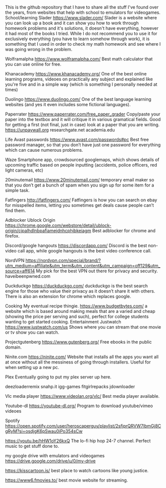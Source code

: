 This is the github repository that I have to share all the stuff I've found over the years, from websites that help with school to emulators for videogames.  
School/learning
Slader https://www.slader.com/  Slader is a website where you can look up a book and it can show you how to work through homework problems and it's solutions, it doesn't have everything, however it had most of the books I tried.  While I do not recommend you to use it for exclusively everything (you have to learn somehow through work), it is something that I used in order to check my math homework and see where I was going wrong in the problem.

Wolframalpha https://www.wolframalpha.com/  Best math calculator that you can use online for free.

Khanacademy https://www.khanacademy.org/ One of the best online learning programs, videoes on practically any subject and explained like you're five and in a simple way (which is something I personally needed at times)

Duolingo https://www.duolingo.com/ One of the best language learning websites (and yes it even includes some fictional languages).

Paperrater https://www.paperrater.com/free_paper_grader Copy/paste your paper into the textbox and it will critique it in various gramatical fields.  Good for getting a first (not final, just in case) look at a paper that you are writing.
https://unpaywall.org
researchgate.net
academia.edu

Life
Avast passwords https://www.avast.com/passwords#pc Best free password manager, so that you don’t have just one password for everything which can cause numerous problems.

Waze Smartphone app, crowdsourced googlemaps, which shows details of upcoming traffic based on people inputting (accidents, police officers, red light cameras, etc)

20minutemail https://www.20minutemail.com/ temporary email maker so that you don’t get a bunch of spam when you sign up for some item for a simple task.

Fatfingers http://fatfingers.com/ Fatfingers is how you can search on ebay for misspelled items, letting you sometimes get deals cause people can’t find them.

Adblocker Ublock Origin https://chrome.google.com/webstore/detail/ublock-origin/cjpalhdlnbpafiamejdnhcphjbkeiagm Best adblocker for chrome and firefox.

Discord/google hangouts https://discordapp.com/ Discord is the best non-video call app, while google hangouts is the best video conference call.

NordVPN https://nordvpn.com/special/brand/?utm_medium=affiliate&utm_term&utm_content&utm_campaign=off129&utm_source=aff614 My pick for the best VPN out there for privacy and security.  
haveibeenpwned.com

Duckduckgo https://duckduckgo.com/ duckduckgo is the best search engine for those who value their privacy as it doesn’t share it with others.  There is also an extension for chrome which replaces google.

Cooking
My eventual recipe thingie.
https://www.budgetbytes.com/ a website which is based around making meals that are a varied and cheap (showing the price per serving and such), perfect for college students wanting to get started cooking.
Entertainment
Justwatch https://www.justwatch.com/us Shows where you can stream that one movie or tv show you can watch.

Projectgutenberg https://www.gutenberg.org/ Free ebooks in the public domain.

Ninite.com https://ninite.com/ Website that installs all the apps you want all at once without all the messiness of going through installers.  Useful for when setting up a new pc.

Plex Eventually going to put my plex server up here.

deezloaderremix
snahp.it
igg-games
fitgirlrepacks
jdownloader

Vlc media player https://www.videolan.org/vlc/ Best media player available.

Youtube-dl https://youtube-dl.org/ Program to download youtube/vimeo videoes


Spotify  https://open.spotify.com/user/heroscaperguy/playlist/2sfjprQRVW7IbmGj8CgRyM?si=osdjgK6pSwau0iPo354sCw


https://youtu.be/hHW1oY26kxQ The lo-fi hip hop 24-7 channel.  Perfect music to get stuff done to.

my google drive with emulators and videogames
https://drive.google.com/drive/u/0/my-drive

https://kisscartoon.is/ best place to watch cartoons like young justice.  

https://www6.fmovies.to/ best movie website for streaming.
